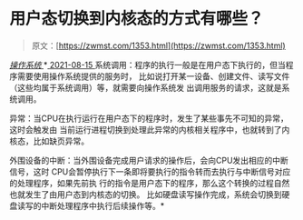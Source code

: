 <!--yml
category: 未分类
date: 0001-01-01 00:00:00
--->

# 用户态切换到内核态的方式有哪些？

> 原文：[https://zwmst.com/1353.html](https://zwmst.com/1353.html)

   [ *操作系统* ](https://zwmst.com/%e6%93%8d%e4%bd%9c%e7%b3%bb%e7%bb%9f)*[ <time datetime="2021-08-15T11:09:33+08:00"> 2021-08-15 </time> ](https://zwmst.com/1353.html)  系统调用：程序的执行一般是在用户态下执行的，但当程序需要使用操作系统提供的服务时， 比如说打开某一设备、创建文件、读写文件（这些均属于系统调用）等，就需要向操作系统发 出调用服务的请求，这就是系统调用。

异常：当CPU在执行运行在用户态下的程序时，发生了某些事先不可知的异常，这时会触发由 当前运行进程切换到处理此异常的内核相关程序中，也就转到了内核态，比如缺页异常。

外围设备的中断：当外围设备完成用户请求的操作后，会向CPU发出相应的中断信号，这时 CPU会暂停执行下一条即将要执行的指令转而去执行与中断信号对应的处理程序，如果先前执 行的指令是用户态下的程序，那么这个转换的过程自然也就发生了由用户态到内核态的切换。 比如硬盘读写操作完成，系统会切换到硬盘读写的中断处理程序中执行后续操作等。*